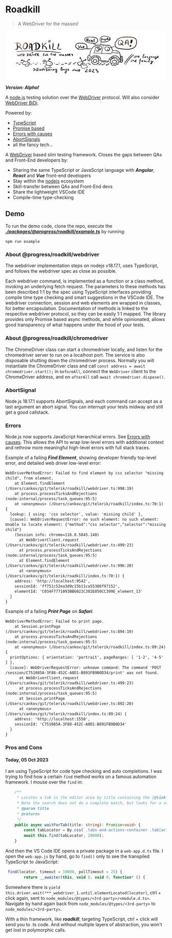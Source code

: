 # Roadkill
> A WebDriver for the masses!

![](./roadkill.png)

***Version: Alpha!***

A [node.js](https://nodejs.org/en) testing solution over the [WebDriver](https://www.w3.org/TR/webdriver2/) protocol. Will also consider [WebDriver BiDi](https://w3c.github.io/webdriver-bidi/).

Powered by:
 - [TypeScript](https://www.typescriptlang.org)
 - [Promise based](https://developer.mozilla.org/en-US/docs/Web/JavaScript/Reference/Global_Objects/Promise)
 - [Errors with causes](https://developer.mozilla.org/en-US/docs/Web/JavaScript/Reference/Global_Objects/Error/cause)
 - [AbortSignals](https://developer.mozilla.org/en-US/docs/Web/API/AbortSignal)
 - all the fancy tech...

A [WebDriver](https://www.w3.org/TR/webdriver2/) based slim testing framework. Closes the gaps between QAs and Front-End developers by:

 - Sharing the same TypeScript or JavaScript language with ***Angular***, ***React*** and ***Vue*** front-end developers
 - Stay within the [nodejs](https://nodejs.org/en) ecosystem
 - Skill-transfer between QAs and Front-End devs
 - Share the lightweight VSCode IDE
 - Compile-time type-checking

## Demo
To run the demo code, clone the repo, execute the ***[./packages/@progress/roadkill/example.ts](./packages/@progress/roadkill/example.ts)*** by running:
```
npm run example
```

### About @progress/roadkill/webdriver
The webdriver implementation steps on nodejs v18.17.1, uses TypeScript, and follows the webdriver spec as close as possible.

Each webdriver command, is implemented as a function or a class method, invoking an underlying fetch request. The parameters to these methods has been described 1:1 by the spec using TypeScript interfaces providing compile time type checking and smart suggestions in the VSCode IDE. The webdriver connection, session and web elements are wrapped in classes, for better encapsulation. Documentation of methods is linked to the respective webdriver protocol, so they can be easily 1:1 mapped. The library provides only Promise based async methods, and while opinionated, allows good transparency of what happens under the hood of your tests.

### About @progress/roadkill/chromedriver
The ChromeDriver class can start a chromedriver locally, and listen for the chromedriver server to run on a localhost port. The service is also disposable shutting down the chromedriver process. Normally you will instantiate the ChromeDriver class and call `const address = await chromedriver.start();` in `beforeAll`, connect the `WebDriver` client to the ChromeDriver address, and on `afterAll` call `await chromedriver.dispose()`.

### AbortSignal
Node.js 18.17.1 supports AbortSignals, and each command can accept as a last argument an abort signal. You can interrupt your tests midway and still get a good callstack.

### Errors
Node.js now supports JavaScript hierarchical errors. See [Errors with causes](https://developer.mozilla.org/en-US/docs/Web/JavaScript/Reference/Global_Objects/Error/cause). This allows the API to wrap low-level errors with additional context and rethrow more meaningful high-level errors with full stack traces.

Example of a failing ***Find Element***, showing developer friendly top-level error, and detailed web driver low-level error:
```
WebDriverMethodError: Failed to find element by css selector "missing child", from element.
    at Element.findElement (/Users/cankov/git/telerik/roadkill/webdriver.ts:998:19)
    at process.processTicksAndRejections (node:internal/process/task_queues:95:5)
    at <anonymous> (/Users/cankov/git/telerik/roadkill/index.ts:70:1) {
  lookup: { using: 'css selector', value: 'missing child' },
  [cause]: WebDriverRequestError: no such element: no such element: Unable to locate element: {"method":"css selector","selector":"missing child"}
    (Session info: chrome=116.0.5845.140)
      at WebDriverClient.request (/Users/cankov/git/telerik/roadkill/webdriver.ts:499:23)
      at process.processTicksAndRejections (node:internal/process/task_queues:95:5)
      at Element.findElement (/Users/cankov/git/telerik/roadkill/webdriver.ts:996:20)
      at <anonymous> (/Users/cankov/git/telerik/roadkill/index.ts:70:1) {
    address: 'http://localhost:9542',
    sessionId: 'ff751c52ea3d9c15b11ca55308f97152',
    elementId: 'C034F7771093BB6022C302E050CC399E_element_13'
  }
}
```

Example of a failing ***Print Page*** on ***Safari***:
```
WebDriverMethodError: Failed to print page.
    at Session.printPage (/Users/cankov/git/telerik/roadkill/webdriver.ts:894:19)
    at process.processTicksAndRejections (node:internal/process/task_queues:95:5)
    at <anonymous> (/Users/cankov/git/telerik/roadkill/index.ts:89:24) {
  printOptions: { orientation: 'portrait', pageRanges: [ '1-2', '4-5' ] },
  [cause]: WebDriverRequestError: unknown command: The command 'POST /session/C751085A-3F88-452C-A0D1-B891FB9B0D34/print' was not found.
      at WebDriverClient.request (/Users/cankov/git/telerik/roadkill/webdriver.ts:499:23)
      at process.processTicksAndRejections (node:internal/process/task_queues:95:5)
      at Session.printPage (/Users/cankov/git/telerik/roadkill/webdriver.ts:892:20)
      at <anonymous> (/Users/cankov/git/telerik/roadkill/index.ts:89:24) {
    address: 'http://localhost:1550',
    sessionId: 'C751085A-3F88-452C-A0D1-B891FB9B0D34'
  }
}
```

### Pros and Cons
#### Today, 05 Oct 2023
I am using TypeScript for code type checking and auto completions.
I was trying to find how a certain `find` method works on a famous automation framework. I mouse over the `find` in:
``` TypeScript
    /**
     * Locates a tab in the editor area by title containing the {@link title} string.
     * Note the search does not do a complete match, but looks for a substring.
     * @param title 
     * @returns 
     */
    public async waitForTab(title: string): Promise<void> {
        const tabLocator = By.css(`.tabs-and-actions-container .tab[aria-label*="${Escape.cssEscape(title)}"]`);
        await this.find(tabLocator, 20000);
    }
```
And then the VS Code IDE opens a private package in a `web-app.d.ts` file. I open the `web-app.js` by hand, go to `find()` only to see the transpiled TypeScript to JavaScript:
```JavaScript
 find(locator, timeout = 10000, pollTimeout = 25) {
        return __awaiter(this, void 0, void 0, function* () {
```
Somewhere there is `yield this.driver.wait(***_webdriver_1.until.elementLocated(locator)`, ctrl + click again, sent to `node_modules/@types/<3rd-party>/<module.d.ts>`. Navigate by hand again back from `node_modules/@types/<3rd-party>` to `node_modules/<3rd-party>`.

With a thin framework, like ***roadkill***, targeting TypeScript, ctrl + click will send you to .ts code. And without multiple layers of abstraction, you won't get lost in polymorphic calls.